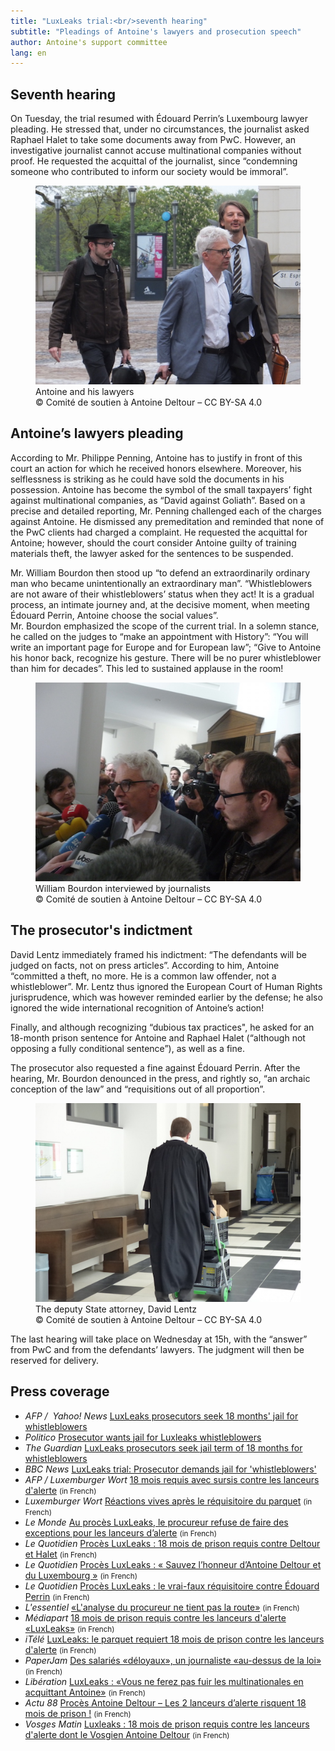 ```yaml
---
title: "LuxLeaks trial:<br/>seventh hearing"
subtitle: "Pleadings of Antoine's lawyers and prosecution speech"
author: Antoine's support committee
lang: en
---
```


## Seventh hearing

On Tuesday, the trial resumed with Édouard Perrin’s Luxembourg lawyer pleading. He stressed that, under no circumstances, the journalist asked Raphael Halet to take some documents away from PwC. However, an investigative journalist cannot accuse multinational companies without proof. He requested the acquittal of the journalist, since “condemning someone who contributed to inform our society would be immoral”.

<figure>
  <img src="/images/news/2016-05-10-antoine-avocats.jpg" alt="Antoine Deltour arriving at the Couthouse, with his lawyers William Bourdon and Philippe Penning"/>
  <figcaption>Antoine and his lawyers<br/>&copy; Comité de soutien à Antoine Deltour – CC BY-SA 4.0</figcaption>
</figure>

## Antoine’s lawyers pleading

According to Mr. Philippe Penning, Antoine has to justify in front of this court an action for which he received honors elsewhere. Moreover, his selflessness is striking as he could have sold the documents in his possession. Antoine has become the symbol of the small taxpayers’ fight against multinational companies, as “David against Goliath”. Based on a precise and detailed reporting, Mr. Penning challenged each of the charges against Antoine. He dismissed any premeditation and reminded that none of the PwC clients had charged a complaint. He requested the acquittal for Antoine; however, should the court consider Antoine guilty of training materials theft, the lawyer asked for the sentences to be suspended.

Mr. William Bourdon then stood up “to defend an extraordinarily ordinary man who became unintentionally an extraordinary man”. “Whistleblowers are not aware of their whistleblowers’ status when they act! It is a gradual process, an intimate journey and, at the decisive moment, when meeting Édouard Perrin, Antoine choose the social values”.  
Mr. Bourdon emphasized the scope of the current trial. In a solemn stance, he called on the judges to “make an appointment with History”: “You will write an important page for Europe and for European law”; “Give to Antoine his honor back, recognize his gesture. There will be no purer whistleblower than him for decades”. This led to sustained applause in the room!

<figure>
  <img src="/images/news/2016-05-10-interview-bourdon.jpg" alt="Me William Bourdon, inteviewed by many journalists after his pleading speech."/>
  <figcaption>William Bourdon interviewed by journalists<br/>&copy; Comité de soutien à Antoine Deltour – CC BY-SA 4.0</figcaption>
</figure>

## The prosecutor's indictment

David Lentz immediately framed his indictment: “The defendants will be judged on facts, not on press articles”. According to him, Antoine “committed a theft, no more. He is a common law offender, not a whistleblower”. Mr. Lentz thus ignored the European Court of Human Rights jurisprudence, which was however reminded earlier by the defense; he also ignored the wide international recognition of Antoine’s action!

Finally, and although recognizing “dubious tax practices", he asked for an 18-month prison sentence for Antoine and Raphael Halet (“although not opposing a fully conditional sentence”), as well as a fine.

The prosecutor also requested a fine against Édouard Perrin.
After the hearing, Mr. Bourdon denounced in the press, and rightly so, “an archaic conception of the law” and “requisitions out of all proportion”.

<figure>
  <img src="/images/news/2016-05-10-lentz-files.jpg" alt="The deputy State attorney David Lentz, pushing a trolley containing the investigation files."/>
  <figcaption>The deputy State attorney, David Lentz<br/>&copy; Comité de soutien à Antoine Deltour – CC BY-SA 4.0</figcaption>
</figure>

The last hearing will take place on Wednesday at 15h, with the “answer” from PwC and from the defendants’ lawyers. The judgment will then be reserved for delivery.

## Press coverage

- _AFP /  Yahoo! News_ [LuxLeaks prosecutors seek 18 months' jail for whistleblowers](https://www.yahoo.com/news/luxleaks-prosecutors-seek-18-months-jail-whistleblowers-101129063.html?soc_src=social-sh&soc_trk=tw)
- _Politico_ [Prosecutor wants jail for Luxleaks whistleblowers](http://www.politico.eu/article/prosecutor-wants-jail-for-luxleaks-whistleblowers-antoine-deltour-raphael-halet-trial-pwc-pricewaterhousecoopers/)
- _The Guardian_ [LuxLeaks prosecutors seek jail term of 18 months for whistleblowers](https://www.theguardian.com/business/2016/may/10/luxleaks-prosecutors-whistleblowers-tax-evasion-luxembourg-deltour-halet?CMP=share_btn_tw)
- _BBC News_ [LuxLeaks trial: Prosecutor demands jail for 'whistleblowers'](http://www.bbc.com/news/world-europe-36255751#?utm_source=twitterfeed&utm_medium=twitter)
- _AFP / Luxemburger Wort_ [18 mois requis avec sursis contre les lanceurs d'alerte](https://www.wort.lu/fr/economie/proces-luxleaks-18-mois-requis-avec-sursis-contre-les-lanceurs-d-alerte-5731d128ac730ff4e7f60340) <small>(in French)</small>
- _Luxemburger Wort_ [Réactions vives après le réquisitoire du parquet](https://www.wort.lu/de/business/proces-luxleaks-reactions-vives-apres-le-requisitoire-du-parquet-5731e750ac730ff4e7f6035e) <small>(in French)</small>
- _Le Monde_ [Au procès LuxLeaks, le procureur refuse de faire des exceptions pour les lanceurs d’alerte](http://www.lemonde.fr/europe/article/2016/05/10/au-proces-luxleaks-le-procureur-refuse-de-faire-des-exceptions-pour-les-lanceurs-d-alerte_4916953_3214.html) <small>(in French)</small>
- _Le Quotidien_ [Procès LuxLeaks : 18 mois de prison requis contre Deltour et Halet](http://www.lequotidien.lu/affaire-luxleaks/proces-luxleaks-18-mois-avec-sursis-requis-contre-deltour-et-hallet/) <small>(in French)</small>
- _Le Quotidien_ [Procès LuxLeaks : « Sauvez l’honneur d’Antoine Deltour et du Luxembourg »](http://www.lequotidien.lu/affaire-luxleaks/proces-luxleaks-sauvez-lhonneur-dantoine-deltour-et-du-luxembourg/) <small>(in French)</small>
- _Le Quotidien_ [Procès LuxLeaks : le vrai-faux réquisitoire contre Édouard Perrin](http://www.lequotidien.lu/affaire-luxleaks/proces-luxleaks-le-vrai-faux-requisitoire-contre-Édouard-perrin/) <small>(in French)</small>
- _L'essentiel_ [«L'analyse du procureur ne tient pas la route»](http://www.lessentiel.lu/fr/luxembourg/story/28106635?utm_source=twitterfeed&utm_medium=twitter) <small>(in French)</small>
- _Médiapart_ [18 mois de prison requis contre les lanceurs d'alerte «LuxLeaks»](https://www.mediapart.fr/journal/economie/100516/18-mois-de-prison-requis-contre-les-lanceurs-dalerte-luxleaks) <small>(in French)</small>
- _iTélé_ [LuxLeaks: le parquet requiert 18 mois de prison contre les lanceurs d'alerte](http://www.itele.fr/justice/video/luxleaks-le-parquet-requiert-18-mois-de-prison-contre-les-lanceurs-dalerte-164158) <small>(in French)</small>
- _PaperJam_ [Des salariés «déloyaux», un journaliste «au-dessus de la loi»](http://paperjam.lu/news/des-salaries-deloyaux-un-journaliste-au-dessus-de-la-loi) <small>(in French)</small>
- _Libération_ [LuxLeaks : «Vous ne ferez pas fuir les multinationales en acquittant Antoine»](http://www.liberation.fr/planete/2016/05/10/luxleaks-vous-ne-ferez-pas-fuir-les-multinationales-en-acquittant-antoine_1451758) <small>(in French)</small>
- _Actu 88_ [Procès Antoine Deltour – Les 2 lanceurs d’alerte risquent 18 mois de prison !](http://www.actu88.fr/proces-antoine-deltour-les-2-lanceurs-dalerte-risquent-18-mois-de-prison/) <small>(in French)</small>
- _Vosges Matin_ [Luxleaks : 18 mois de prison requis contre les lanceurs d'alerte dont le Vosgien Antoine Deltour](http://www.vosgesmatin.fr/faits-divers/2016/05/10/lanceurs-d-alerte-luxleaks-18-mois-de-prison-requis) <small>(in French)</small>

